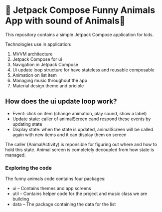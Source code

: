 # 🦊 Jetpack Compose Funny Animals App with sound of Animals🎵

This repository contains a simple Jetpack Compose application for kids.

Technologies use in application:
1. MVVM architecture
2. Jetpack Compose for ui
3. Navigation in Jetpack Compose
4. Ui update loop structure for have stateless and reusable composable
5. Animation on list item
6. Managing music throughout the app
7. Material design theme and priciple

## How does the ui update loop work?
- Event: click on item (change animation, play sound,  show a label)
- Update state: caller of animalScreen cand respond these events by updating state
- Display state: when the state is updated, animalScreen will be called again with new items and it can display them on screen

The caller (AnimalActivity) is reponsible for figuring out where and how to hold this state.
Animal screen  is completely decoupled from how state is managed.

### Exploring the code

The funny animals code contains four packages:

- ui – Contains themes and app screens
- util – Contains helper code for the project and music class we are building
- data – The package containing the data for the list

